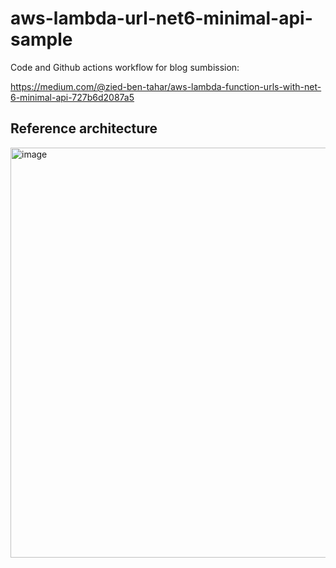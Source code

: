 # aws-lambda-url-net6-minimal-api-sample

Code and Github actions workflow for blog sumbission:

https://medium.com/@zied-ben-tahar/aws-lambda-function-urls-with-net-6-minimal-api-727b6d2087a5 

## Reference architecture

<img width="656" alt="image" src="https://user-images.githubusercontent.com/6813975/166872153-31785e5b-7d81-4de6-85f7-03da1a635458.png">
